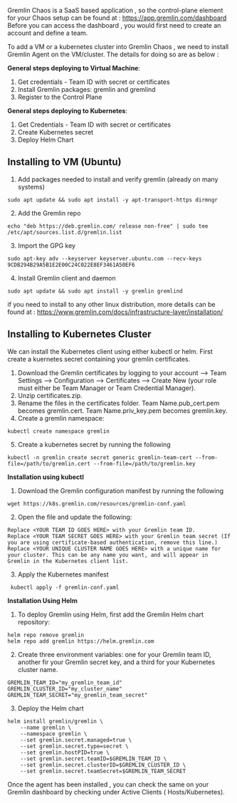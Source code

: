 Gremlin Chaos is a SaaS based application , so the control-plane element for your Chaos setup can be found at : https://app.gremlin.com/dashboard
Before you can access the dashboard , you would first need to create an account and define a team. 

To add a VM or a kubernetes cluster into Gremlin Chaos , we need to install Gremlin Agent on the VM/cluster. The details for doing so are as below :

**General steps deploying to Virtual Machine**:

 1. Get credentials - Team ID with secret or certificates
 2. Install Gremlin packages: gremlin and gremlind
 3. Register to the Control Plane

**General steps deploying to Kubernetes**:

1. Get Credentials - Team ID with secret or certificates
2. Create Kubernetes secret
3. Deploy Helm Chart

## Installing to VM (Ubuntu)

1. Add packages needed to install and verify gremlin (already on many systems)
```
sudo apt update && sudo apt install -y apt-transport-https dirmngr
```

2. Add the Gremlin repo
```
echo "deb https://deb.gremlin.com/ release non-free" | sudo tee /etc/apt/sources.list.d/gremlin.list
```

3. Import the GPG key
```
sudo apt-key adv --keyserver keyserver.ubuntu.com --recv-keys 9CDB294B29A5B1E2E00C24C022E8EF3461A50EF6
```

4. Install Gremlin client and daemon
```
sudo apt update && sudo apt install -y gremlin gremlind
```

if you need to install to any other linux distribution, more details can be found at : https://www.gremlin.com/docs/infrastructure-layer/installation/ 

## Installing to Kubernetes Cluster
We can install the Kubernetes client using either kubectl or helm. First create a kuernetes secret containing your gremlin certificates.  

1. Download the Gremlin certificates by logging to your account --> Team Settings --> Configuration --> Certificates --> Create New (your role must either be Team Manager or Team Credential Manager).
2. Unzip certificates.zip.
3. Rename the files in the certificates folder. Team Name.pub_cert.pem becomes gremlin.cert. Team Name.priv_key.pem becomes gremlin.key.
4. Create a gremlin namespace:
```
kubectl create namespace gremlin
```
5. Create a kubernetes secret by running the following
```
kubectl -n gremlin create secret generic gremlin-team-cert --from-file=/path/to/gremlin.cert --from-file=/path/to/gremlin.key
```
**Installation using kubectl**
1. Download the Gremlin configuration manifest by running the following
```
wget https://k8s.gremlin.com/resources/gremlin-conf.yaml
```
2. Open the file and update the following:
```
Replace <YOUR TEAM ID GOES HERE> with your Gremlin team ID.
Replace <YOUR TEAM SECRET GOES HERE> with your Gremlin team secret (If you are using certificate-based authentication, remove this line.)
Replace <YOUR UNIQUE CLUSTER NAME GOES HERE> with a unique name for your cluster. This can be any name you want, and will appear in Gremlin in the Kubernetes client list.
```
3. Apply the Kubernetes manifest 
 ```
  kubectl apply -f gremlin-conf.yaml
 ```
**Installation Using Helm**
1. To deploy Gremlin using Helm, first add the Gremlin Helm chart repository:
```
helm repo remove gremlin
helm repo add gremlin https://helm.gremlin.com
```
2. Create three environment variables: one for your Gremlin team ID, another fir your Gremlin secret key, and a third for your Kubernetes cluster name.
```
GREMLIN_TEAM_ID="my_gremlin_team_id"
GREMLIN_CLUSTER_ID="my_cluster_name"
GREMLIN_TEAM_SECRET="my_gremlin_team_secret"
```
3. Deploy the Helm chart
```
helm install gremlin/gremlin \
    --name gremlin \
    --namespace gremlin \
    --set gremlin.secret.managed=true \
    --set gremlin.secret.type=secret \
    --set gremlin.hostPID=true \
    --set gremlin.secret.teamID=$GREMLIN_TEAM_ID \
    --set gremlin.secret.clusterID=$GREMLIN_CLUSTER_ID \
    --set gremlin.secret.teamSecret=$GREMLIN_TEAM_SECRET
```
Once the agent has been installed , you can check the same on your Gremlin dashboard by checking under Active Clients ( Hosts/Kubernetes).
